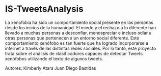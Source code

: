 # IS-TweetsAnalysis
La xenofobia ha sido un comportamiento social presente en las personas desde los inicios de la humanidad. El miedo y el rechazo a lo diferente han llevado a muchas personas a desconfiar, menospreciar e incluso odiar a otras personas que pertenecen a un entorno social diferente. Este comportamiento xenófobo es tan fuerte que ha logrado incorporarse a internet a través de las distintas redes sociales. Por lo tanto, este proyecto trata sobre el análisis de clasificadores capaces de detectar Tweets xenófobos utilizando el texto de algunos tweets.

Autores: 
Kimberly Atara
Juan Diego Bastidas
